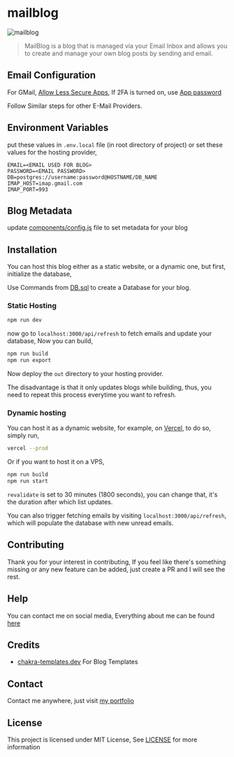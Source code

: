 # mailblog

![mailblog](https://user-images.githubusercontent.com/17960677/145203419-09243272-0e8f-4974-8843-c21361133a00.png)

> MailBlog is a blog that is managed via your Email Inbox and allows you to create and manage your own blog posts by sending and email.

## Email Configuration

For GMail, [Allow Less Secure Apps](https://myaccount.google.com/lesssecureapps), If 2FA is turned on, use [App password](https://support.google.com/accounts/answer/185833)

Follow Similar steps for other E-Mail Providers.
## Environment Variables

put these values in `.env.local` file (in root directory of project) or set these values for the hosting provider,

```env
EMAIL=<EMAIL USED FOR BLOG>
PASSWORD=<EMAIL PASSWORD>
DB=postgres://username:password@HOSTNAME/DB_NAME
IMAP_HOST=imap.gmail.com
IMAP_PORT=993
```

## Blog Metadata

update [components/config.js](components/config.js) file to set metadata for your blog

## Installation

You can host this blog either as a static website, or a dynamic one, but first, initialize the database,

Use Commands from [DB.sql](DB.sql) to create a Database for your blog.

### Static Hosting

```sh
npm run dev
```

now go to `localhost:3000/api/refresh` to fetch emails and update your database, Now you can build,

```sh
npm run build
npm run export
```

Now deploy the `out` directory to your hosting provider.

The disadvantage is that it only updates blogs while building, thus, you need to repeat this process everytime you want to refresh.

### Dynamic hosting

You can host it as a dynamic website, for example, on [Vercel](https://vercel.com), to do so, simply run,

```sh
vercel --prod
```

Or if you want to host it on a VPS,

```sh
npm run build
npm run start
```

`revalidate` is set to 30 minutes (1800 seconds), you can change that, it's the duration after which list updates.

You can also trigger fetching emails by visiting `localhost:3000/api/refresh`, which will populate the database with new unread emails.

## Contributing

Thank you for your interest in contributing, If you feel like there's something missing or any new feature can be added, just create a PR and I will see the rest.

## Help

You can contact me on social media, Everything about me can be found [here](https://theabbie.github.io)

## Credits

* [chakra-templates.dev](https://chakra-templates.dev/) For Blog Templates

## Contact

Contact me anywhere, just visit [my portfolio](https://theabbie.github.io)

## License

This project is licensed under MIT License, See [LICENSE](/LICENSE) for more information
